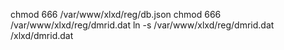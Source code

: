 chmod 666 /var/www/xlxd/reg/db.json
chmod 666 /var/www/xlxd/reg/dmrid.dat
ln -s /var/www/xlxd/reg/dmrid.dat /xlxd/dmrid.dat
